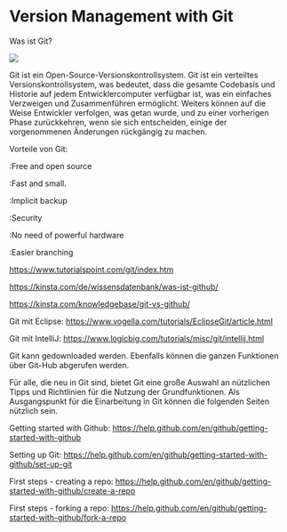 

# Version Management with Git


Was ist Git?

![](https://github.com/jku-win-se/teaching.ss20.prse.prwiki/blob/master/wiki/git/image2018-2-8_17-46-1.png) 

Git ist ein Open-Source-Versionskontrollsystem.
Git ist ein verteiltes Versionskontrollsystem, was bedeutet, dass die gesamte Codebasis und Historie auf jedem Entwicklercomputer verfügbar ist, was ein einfaches Verzweigen und Zusammenführen ermöglicht. Weiters können auf die Weise Entwickler verfolgen, was getan wurde, und zu einer vorherigen Phase zurückkehren, wenn sie sich entscheiden, einige der vorgenommenen Änderungen rückgängig zu machen.

Vorteile von Git:

 :Free and open source
 
 :Fast and small.
 
 :Implicit backup
 
 :Security   
 
 :No need of powerful hardware
 
 :Easier branching
 


https://www.tutorialspoint.com/git/index.htm

https://kinsta.com/de/wissensdatenbank/was-ist-github/

https://kinsta.com/knowledgebase/git-vs-github/


Git mit Eclipse:
https://www.vogella.com/tutorials/EclipseGit/article.html

Git mit IntelliJ:
https://www.logicbig.com/tutorials/misc/git/intellij.html

Git kann gedownloaded werden. Ebenfalls können die ganzen Funktionen über Git-Hub abgerufen werden. 

Für alle, die neu in Git sind, bietet Git eine große Auswahl an nützlichen Tipps und Richtlinien für die Nutzung der Grundfunktionen. Als Ausgangspunkt für die Einarbeitung in Git können die folgenden Seiten nützlich sein.

Getting started with Github:
https://help.github.com/en/github/getting-started-with-github

Setting up Git:
https://help.github.com/en/github/getting-started-with-github/set-up-git

First steps - creating a repo:
https://help.github.com/en/github/getting-started-with-github/create-a-repo

First steps - forking a repo:
https://help.github.com/en/github/getting-started-with-github/fork-a-repo

